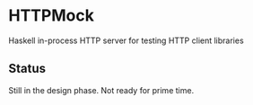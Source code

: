 HTTPMock
========

Haskell in-process HTTP server for testing HTTP client libraries

Status
------
Still in the design phase. Not ready for prime time.
